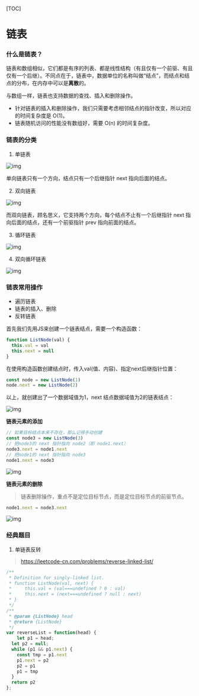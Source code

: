 [TOC]

# 链表

### 什么是链表？

链表和数组相似，它们都是有序的列表、都是线性结构（有且仅有一个前驱、有且仅有一个后继）。不同点在于，链表中，数据单位的名称叫做“结点”，而结点和结点的分布，在内存中可以是**离散**的。

与数组一样，链表也支持数据的查找、插入和删除操作。

+ 针对链表的插入和删除操作，我们只需要考虑相邻结点的指针改变，所以对应的时间复杂度是 O(1)。
+ 链表随机访问的性能没有数组好，需要 O(n) 的时间复杂度。



### 链表的分类

1. 单链表

![img](https://camo.githubusercontent.com/c5795ec237cdc6426c10c51c9e5b43e27859e12cec01312e8332f4a0c6070a30/68747470733a2f2f7374617469633030312e6765656b62616e672e6f72672f7265736f757263652f696d6167652f62392f65622f62393365376164653962623932376261616431333438643961383036646465622e6a7067)

单向链表只有一个方向，结点只有一个后继指针 next 指向后面的结点。



2. 双向链表

![img](https://camo.githubusercontent.com/7c43d72b7acacdfc0a6f7ebb60dfa52f80674b7f1440dd039694b03c187970bc/68747470733a2f2f7374617469633030312e6765656b62616e672e6f72672f7265736f757263652f696d6167652f63622f30622f63626338616232303237366532663933313230333063333133613965663730622e6a7067)

而双向链表，顾名思义，它支持两个方向，每个结点不止有一个后继指针 next 指向后面的结点，还有一个前驱指针 prev 指向前面的结点。



3. 循环链表

![img](https://camo.githubusercontent.com/dd8e111c9b05a24d21b37bf02f114d777e05215a07a664842b86dcbdc0b5e4f3/68747470733a2f2f7374617469633030312e6765656b62616e672e6f72672f7265736f757263652f696d6167652f38362f35352f38366362376463333331656139353862306131303862393131663338643135352e6a7067)



4. 双向循环链表

![img](https://camo.githubusercontent.com/70638c3f941c6637c5070a60840a43f011e46b271d7424c676732a84d3f41b1c/68747470733a2f2f7374617469633030312e6765656b62616e672e6f72672f7265736f757263652f696d6167652f64312f39312f64313636353034336232383365636466373962313537636663396535656439312e6a7067)



### 链表常用操作

+ 遍历链表
+ 链表的插入、删除
+ 反转链表



首先我们先用JS来创建一个链表结点，需要一个构造函数：

```js
function ListNode(val) {
  this.val = val 
  this.next = null
}
```

在使用构造函数创建结点时，传入val(值、内容)、指定next后继指针位置：

```js
const node = new ListNode(1)
node.next = new ListNode(2)
```

以上，就创建出了一个数据域值为1，next 结点数据域值为2的链表结点：

![img](https://camo.githubusercontent.com/d4cd34859e00f9b468466fab3c5905697ca7b306df5c9fee377d9a5f69881707/68747470733a2f2f70332d6a75656a696e2e62797465696d672e636f6d2f746f732d636e2d692d6b3375316662706663702f38313661643263323936663734646637383334323039336534643665646366367e74706c762d6b3375316662706663702d7a6f6f6d2d312e696d616765)



**链表元素的添加**

```js
// 如果目标结点本来不存在，那么记得手动创建
const node3 = new ListNode(3)     
// 把node3的 next 指针指向 node2（即 node1.next）
node3.next = node1.next
// 把node1的 next 指针指向 node3
node1.next = node3
```

![img](https://camo.githubusercontent.com/b135b727a7d48f66e3ad660b8d8baddb1e2a26aa969a734c66d57da09d09a6ca/68747470733a2f2f70332d6a75656a696e2e62797465696d672e636f6d2f746f732d636e2d692d6b3375316662706663702f66616630306639313164633034383634616535326136333433646163616661327e74706c762d6b3375316662706663702d7a6f6f6d2d312e696d616765)



**链表元素的删除**

> 链表删除操作，重点不是定位目标节点，而是定位目标节点的前驱节点。



```js
node1.next = node3.next
```

![img](https://camo.githubusercontent.com/7cce1424d4ba892241b441efdf39dae646f0fe1dc169d48d1552bc5da631699a/68747470733a2f2f70332d6a75656a696e2e62797465696d672e636f6d2f746f732d636e2d692d6b3375316662706663702f66633661316634383263306334623234626637393131373163343331363764397e74706c762d6b3375316662706663702d7a6f6f6d2d312e696d616765)





### 经典题目

1. 单链表反转

> https://leetcode-cn.com/problems/reverse-linked-list/

```js
/**
 * Definition for singly-linked list.
 * function ListNode(val, next) {
 *     this.val = (val===undefined ? 0 : val)
 *     this.next = (next===undefined ? null : next)
 * }
 */
/**
 * @param {ListNode} head
 * @return {ListNode}
 */
var reverseList = function(head) {
	let p1 = head;
  let p2 = null;
  while (p1 && p1.next) {
    const tmp = p1.next
    p1.next = p2
    p2 = p1
    p1 = tmp
  }
  return p2
};
```





















































